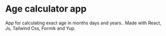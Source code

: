 #  Age calculator app

App for calculating exact age in months days and years.. 
Made with React, Js, Tailwind  Css, Formik and Yup.
